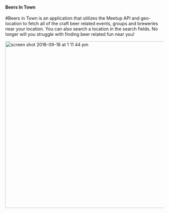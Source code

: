 #### Beers In Town

#Beers in Town is an application that utilizes the Meetup API and geo-location to fetch all of the craft beer related events, groups and breweries near your location. You can also search a location in the search fields. No longer will you struggle with finding beer related fun near you!


<img width="530" alt="screen shot 2018-09-18 at 1 11 44 pm" src="https://user-images.githubusercontent.com/29244492/45711235-2523ad00-bb46-11e8-8d82-edf3a7ce4a8d.png">
